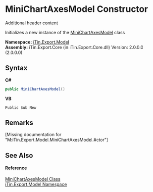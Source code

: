 # MiniChartAxesModel Constructor 
Additional header content 

Initializes a new instance of the <a href="T_iTin_Export_Model_MiniChartAxesModel">MiniChartAxesModel</a> class

**Namespace:**&nbsp;<a href="N_iTin_Export_Model">iTin.Export.Model</a><br />**Assembly:**&nbsp;iTin.Export.Core (in iTin.Export.Core.dll) Version: 2.0.0.0 (2.0.0.0)

## Syntax

**C#**<br />
``` C#
public MiniChartAxesModel()
```

**VB**<br />
``` VB
Public Sub New
```


## Remarks
\[Missing <remarks> documentation for "M:iTin.Export.Model.MiniChartAxesModel.#ctor"\]

## See Also


#### Reference
<a href="T_iTin_Export_Model_MiniChartAxesModel">MiniChartAxesModel Class</a><br /><a href="N_iTin_Export_Model">iTin.Export.Model Namespace</a><br />